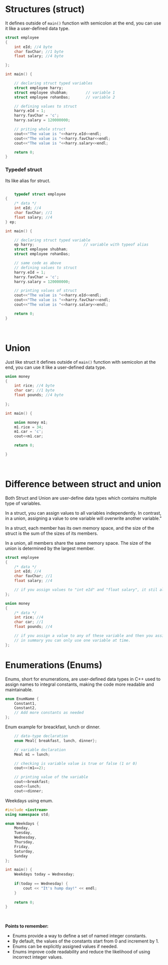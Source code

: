 # Structures (struct)

It defines outside of `main()` function with semicolon at the end, you can use it like a user-defined data type.

```cpp
struct employee
{
    int eId; //4 byte
    char favChar; //1 byte
    float salary; //4 byte

};

int main() {

    // declaring struct typed variables
    struct employee harry;
    struct employee shubham;        // variable 1
    struct employee rohanDas;       // variable 2

    // defining values to struct
    harry.eId = 1;
    harry.favChar = 'c';
    harry.salary = 120000000;

    // priting whole struct
    cout<<"The value is "<<harry.eId<<endl; 
    cout<<"The value is "<<harry.favChar<<endl; 
    cout<<"The value is "<<harry.salary<<endl; 

    return 0;
}
```

### Typedef struct 

Its like alias for struct.

```cpp

    typedef struct employee
{
    /* data */
    int eId; //4
    char favChar; //1
    float salary; //4
} ep;

int main() {

    // declaring struct typed variable
    ep harry;                      // variable with typeof alias
    struct employee shubham;
    struct employee rohanDas;

    // same code as above
    // defining values to struct
    harry.eId = 1;
    harry.favChar = 'c';
    harry.salary = 120000000;

    // printing values of struct
    cout<<"The value is "<<harry.eId<<endl; 
    cout<<"The value is "<<harry.favChar<<endl; 
    cout<<"The value is "<<harry.salary<<endl;

    return 0; 
}
```

<br>

# Union

Just like struct it defines outside of `main()` function with semicolon at the end, you can use it like a user-defined data type.

```cpp
union money
{
    int rice; //4 byte
    char car; //1 byte
    float pounds; //4 byte
    
};

int main() {

    union money m1;
    m1.rice = 34;
    m1.car = 'c';
    cout<<m1.car;

    return 0;

}
```

<br>

# Difference between struct and union

Both Struct and Union are user-define data types which contains multiple type of variables.

In a struct, you can assign values to all variables independently. In contrast, in a union, assigning a value to one variable will overwrite another variable."

In a struct, each member has its own memory space, and the size of the struct is the sum of the sizes of its members.

In a union, all members share the same memory space. The size of the union is determined by the largest member.

```cpp
struct employee
{
    /* data */
    int eId; //4
    char favChar; //1
    float salary; //4

    // if you assign values to "int eId" and "float salary", it stil allocates total memory which is 4 + 1 + 4 = 9 bytes
};

union money
{
    /* data */
    int rice; //4
    char car; //1
    float pounds; //4

    // if you assign a value to any of these variable and then you assign a value to another variable, union will overwrite it.
    // in summary you can only use one variable at time.
};
```

# Enumerations (Enums)

Enums, short for enumerations, are user-defined data types in C++ used to assign names to integral constants, making the code more readable and maintainable.

```cpp
enum EnumName {
    Constant1,
    Constant2,
    // Add more constants as needed
};
```

Enum example for breackfast, lunch or dinner.

```cpp
    // data-type declaration
    enum Meal{ breakfast, lunch, dinner};

    // variable declaration
    Meal m1 = lunch;

    // checking is variable value is true or false (1 or 0)
    cout<<(m1==2);

    // printing value of the variable
    cout<<breakfast;
    cout<<lunch;
    cout<<dinner; 
```

Weekdays using enum.

```cpp
#include <iostream>
using namespace std;

enum Weekdays {
    Monday,
    Tuesday,
    Wednesday,
    Thursday,
    Friday,
    Saturday,
    Sunday
};

int main() {
    Weekdays today = Wednesday;
    
    if(today == Wednesday) {
        cout << "It's hump day!" << endl;
    }
    
    return 0;
}
```

<br>

**Points to remember:**

- Enums provide a way to define a set of named integer constants.
- By default, the values of the constants start from 0 and increment by 1.
- Enums can be explicitly assigned values if needed.
- Enums improve code readability and reduce the likelihood of using incorrect integer values.